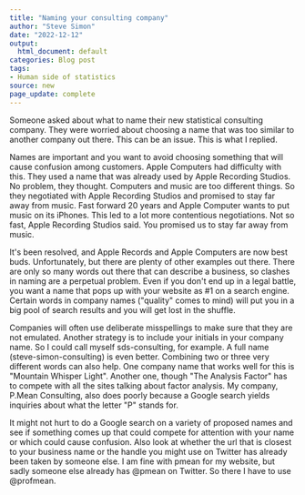 ```yaml
---
title: "Naming your consulting company"
author: "Steve Simon"
date: "2022-12-12"
output:
  html_document: default
categories: Blog post
tags:
- Human side of statistics
source: new
page_update: complete
---
```


Someone asked about what to name their new statistical consulting company. They were worried about choosing a name that was too similar to another company out there. This can be an issue. This is what I replied.

<!---more--->

Names are important and you want to avoid choosing something that will cause confusion among customers. Apple Computers had difficulty with this. They used a name that was already used by Apple Recording Studios. No problem, they thought. Computers and music are too different things. So they negotiated with Apple Recording Studios and promised to stay far away from music. Fast forward 20 years and Apple Computer wants to put music on its iPhones. This led to a lot more contentious negotiations. Not so fast, Apple Recording Studios said. You promised us to stay far away from music.

It's been resolved, and Apple Records and Apple Computers are now best buds. Unfortunately, but there are plenty of other examples out there. There are only so many words out there that can describe a business, so clashes in naming are a perpetual problem. Even if you don't end up in a legal battle, you want a name that pops up with your website as #1 on a search engine. Certain words in company names ("quality" comes to mind) will put you in a big pool of search results and you will get lost in the shuffle.

Companies will often use deliberate misspellings to make sure that they are not emulated. Another strategy is to include your initials in your company name. So I could call myself sds-consulting, for example. A full name (steve-simon-consulting) is even better. Combining two or three very different words can also help. One company name that works well for this is "Mountain Whisper Light". Another one, though "The Analysis Factor" has to compete with all the sites talking about factor analysis. My company, P.Mean Consulting, also does poorly because a Google search yields inquiries about what the letter "P" stands for.

It might not hurt to do a Google search on a variety of proposed names and see if something comes up that could compete for attention with your name or which could cause confusion. Also look at whether the url that is closest to your business name or the handle you might use on Twitter has already been taken by someone else. I am fine with pmean for my website, but sadly someone else already has @pmean on Twitter. So there I have to use @profmean.

